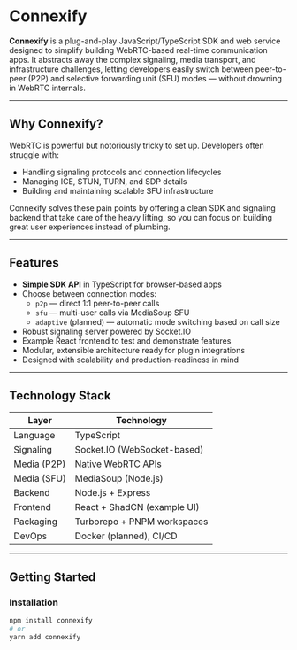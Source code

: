 # Connexify

**Connexify** is a plug-and-play JavaScript/TypeScript SDK and web service designed to simplify building WebRTC-based real-time communication apps. It abstracts away the complex signaling, media transport, and infrastructure challenges, letting developers easily switch between peer-to-peer (P2P) and selective forwarding unit (SFU) modes — without drowning in WebRTC internals.

---

## Why Connexify?

WebRTC is powerful but notoriously tricky to set up. Developers often struggle with:

- Handling signaling protocols and connection lifecycles  
- Managing ICE, STUN, TURN, and SDP details  
- Building and maintaining scalable SFU infrastructure  

Connexify solves these pain points by offering a clean SDK and signaling backend that take care of the heavy lifting, so you can focus on building great user experiences instead of plumbing.

---

## Features

- **Simple SDK API** in TypeScript for browser-based apps  
- Choose between connection modes:
  - `p2p` — direct 1:1 peer-to-peer calls  
  - `sfu` — multi-user calls via MediaSoup SFU  
  - `adaptive` (planned) — automatic mode switching based on call size  
- Robust signaling server powered by Socket.IO  
- Example React frontend to test and demonstrate features  
- Modular, extensible architecture ready for plugin integrations  
- Designed with scalability and production-readiness in mind  

---

## Technology Stack

| Layer        | Technology                     |
| ------------ | ------------------------------ |
| Language     | TypeScript                    |
| Signaling    | Socket.IO (WebSocket-based)  |
| Media (P2P)  | Native WebRTC APIs            |
| Media (SFU)  | MediaSoup (Node.js)           |
| Backend      | Node.js + Express             |
| Frontend     | React + ShadCN (example UI)  |
| Packaging    | Turborepo + PNPM workspaces   |
| DevOps       | Docker (planned), CI/CD       |

---

## Getting Started

### Installation

```bash
npm install connexify
# or
yarn add connexify
